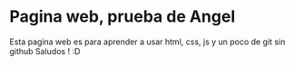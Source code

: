 # Pagina web, prueba de Angel

Esta pagina web es para aprender a usar html, css, js y un poco de git sin github
Saludos ! :D
